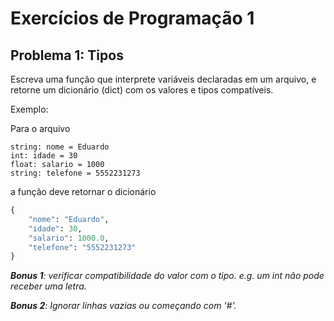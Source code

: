 # Exercícios de Programação 1

## Problema 1: Tipos
Escreva uma função que interprete variáveis declaradas em um arquivo, e retorne um dicionário (dict) com os valores e tipos compatíveis.

Exemplo:

Para o arquivo
```
string: nome = Eduardo
int: idade = 30
float: salario = 1000
string: telefone = 5552231273
```

a função deve retornar o dicionário
```python
{
    "nome": "Eduardo",
    "idade": 30,
    "salario": 1000.0,
    "telefone": "5552231273"
}
```

*__Bonus 1__: verificar compatibilidade do valor com o tipo. e.g. um int não pode receber uma letra.*

*__Bonus 2__: Ignorar linhas vazias ou começando com '#'.*
